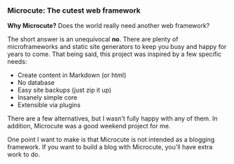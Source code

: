 ### Microcute: The cutest web framework

**Why Microcute?** Does the world really need another web framework?

The short answer is an unequivocal **no**. There are plenty of microframeworks
and static site generators to keep you busy and happy for years to come. That
being said, this project was inspired by a few specific needs:

* Create content in Markdown (or html)
* No database
* Easy site backups (just zip it up)
* Insanely simple core
* Extensible via plugins

There are a few alternatives, but I wasn't fully happy with any of them. In
addition, Microcute was a good weekend project for me.

One point I want to make is that Microcute is not intended as a blogging
framework. If you want to build a blog with Microcute, you'll have extra work
to do.
